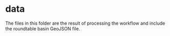 # data #

The files in this folder are the result of processing the workflow
and include the roundtable basin GeoJSON file.
